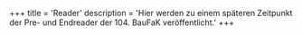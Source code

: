 +++
title = 'Reader'
description = 'Hier werden zu einem späteren Zeitpunkt der Pre- und Endreader der 104. BauFaK veröffentlicht.'
+++